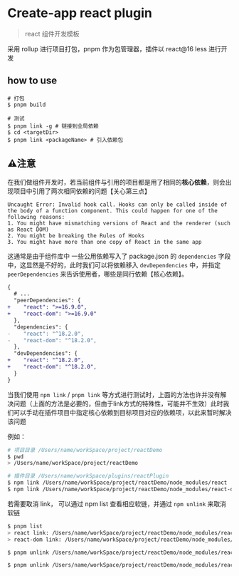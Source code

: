 # Create-app react plugin

> react 组件开发模板

采用 rollup 进行项目打包，pnpm 作为包管理器，插件以 react@16 less 进行开发

## how to use

``` shell
# 打包
$ pnpm build

# 测试
$ pnpm link -g # 链接到全局依赖
$ cd <targetDir>
$ pnpm link <packageName> # 引入依赖包
```

## ⚠️注意

在我们做组件开发时，若当前组件与引用的项目都是用了相同的**核心依赖**，则会出现项目中引用了两次相同依赖的问题【关心第三点】

``` plain
Uncaught Error: Invalid hook call. Hooks can only be called inside of the body of a function component. This could happen for one of the following reasons:
1. You might have mismatching versions of React and the renderer (such as React DOM)
2. You might be breaking the Rules of Hooks
3. You might have more than one copy of React in the same app
```

这通常是由于组件库中 一些公用依赖写入了 package.json 的 `dependencies` 字段中，这显然是不好的，此时我们可以将依赖移入 `devDependencies` 中，并指定 `peerDependencies` 来告诉使用者，哪些是同行依赖【核心依赖】。

``` diff
{
  # ...
  "peerDependencies": {
+    "react": ">=16.9.0",
+    "react-dom": ">=16.9.0"
  },
  "dependencies": {
-    "react": "^18.2.0",
-    "react-dom": "^18.2.0",
  },
  "devDependencies": {
+    "react": "^18.2.0",
+    "react-dom": "^18.2.0",
  }
}
```

当我们使用 `npm link` / `pnpm link` 等方式进行测试时，上面的方法也许并没有解决问题（上面的方法是必要的，但由于link方式的特殊性，可能并不生效）此时我们可以手动在插件项目中指定核心依赖到目标项目对应的依赖项，以此来暂时解决该问题

例如：

``` bash
# 项目目录 /Users/name/workSpace/project/reactDemo
$ pwd
> /Users/name/workSpace/project/reactDemo

# 插件目录 /Users/name/workSpace/plugins/reactPlugin
$ npm link /Users/name/workSpace/project/reactDemo/node_modules/react
$ npm link /Users/name/workSpace/project/reactDemo/node_modules/react-dom
```

若需要取消 link， 可以通过 npm list 查看相应软链，并通过 `npm unlink` 来取消软链

``` bash
$ pnpm list
> react link: /Users/name/workSpace/project/reactDemo/node_modules/react
> react-dom link: /Users/name/workSpace/project/reactDemo/node_modules/react-dom

$ pnpm unlink /Users/name/workSpace/project/reactDemo/node_modules/react

$ pnpm unlink /Users/name/workSpace/project/reactDemo/node_modules/react-dom

```
